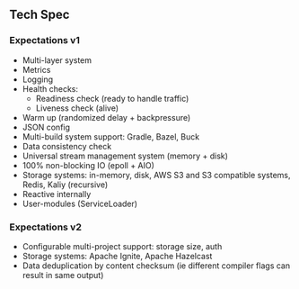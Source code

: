 ## Tech Spec

### Expectations v1

- Multi-layer system
- Metrics
- Logging
- Health checks:
    - Readiness check (ready to handle traffic)
    - Liveness check (alive)
- Warm up (randomized delay + backpressure)
- JSON config
- Multi-build system support: Gradle, Bazel, Buck
- Data consistency check
- Universal stream management system (memory + disk)
- 100% non-blocking IO (epoll + AIO)
- Storage systems: in-memory, disk, AWS S3 and S3 compatible systems, Redis, Kaliy (recursive)
- Reactive internally
- User-modules (ServiceLoader)

### Expectations v2

- Configurable multi-project support: storage size, auth
- Storage systems: Apache Ignite, Apache Hazelcast
- Data deduplication by content checksum (ie different compiler flags can result in same output)
